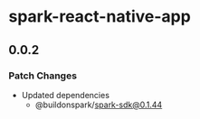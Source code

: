 # spark-react-native-app

## 0.0.2

### Patch Changes

- Updated dependencies
  - @buildonspark/spark-sdk@0.1.44

